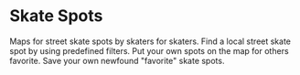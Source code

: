 # Skate Spots
Maps for street skate spots by skaters for skaters. 
Find a local street skate spot by using predefined 
filters. Put your own spots on the map for others 
favorite. Save your own newfound "favorite" skate
spots.
